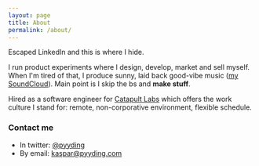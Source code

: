 ```yaml
---
layout: page
title: About
permalink: /about/
---
```


Escaped LinkedIn and this is where I hide.

I run product experiments where I design, develop, market and sell myself. When I'm tired of that, I produce sunny, laid back good-vibe music ([my SoundCloud](https://soundcloud.com/pyta2)). Main point is I skip the bs and **make stuff**.

Hired as a software engineer for [Catapult Labs](http://catapultlabs.eu) which offers the work culture I stand for: remote, non-corporative environment, flexible schedule.

### Contact me

- In twitter: [@pyyding](https://twitter.com/pyyding)
- By email: [kaspar@pyyding.com](mailto:kaspar@pyyding.com)

